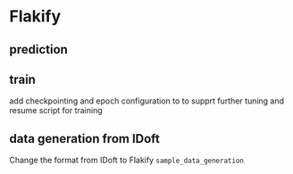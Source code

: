 # Flakify

## prediction

## train
add checkpointing and epoch configuration to to supprt further tuning and resume
script for training

## data generation from IDoft
Change the format from IDoft to Flakify
`sample_data_generation`

